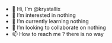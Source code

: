- 👋 Hi, I’m @krystallix
- 👀 I’m interested in nothing
- 🌱 I’m currently learning nothing
- 💞️ I’m looking to collaborate on nothing
- 📫 How to reach me ? there is no way
<!---
krystallix/krystallix is a ✨ special ✨ repository because its `README.md` (this file) appears on your GitHub profile.
You can click the Preview link to take a look at your changes.
--->
